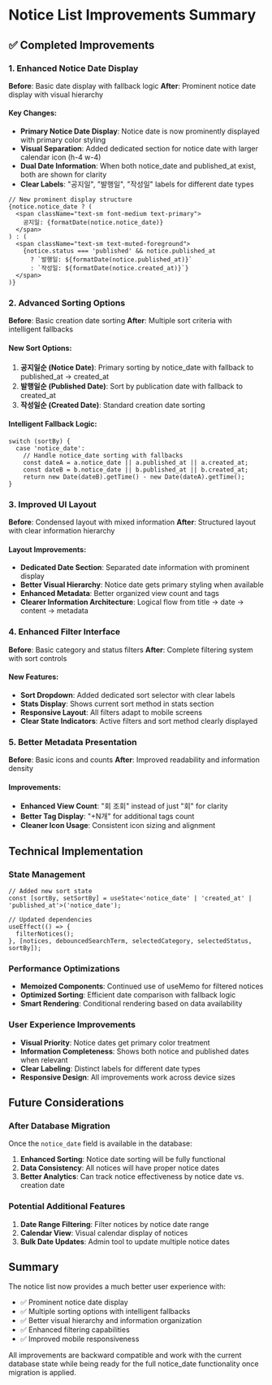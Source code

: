 # Notice List Improvements Summary

## ✅ Completed Improvements

### 1. Enhanced Notice Date Display
**Before**: Basic date display with fallback logic
**After**: Prominent notice date display with visual hierarchy

#### Key Changes:
- **Primary Notice Date Display**: Notice date is now prominently displayed with primary color styling
- **Visual Separation**: Added dedicated section for notice date with larger calendar icon (h-4 w-4)
- **Dual Date Information**: When both notice_date and published_at exist, both are shown for clarity
- **Clear Labels**: "공지일", "발행일", "작성일" labels for different date types

```tsx
// New prominent display structure
{notice.notice_date ? (
  <span className="text-sm font-medium text-primary">
    공지일: {formatDate(notice.notice_date)}
  </span>
) : (
  <span className="text-sm text-muted-foreground">
    {notice.status === 'published' && notice.published_at
      ? `발행일: ${formatDate(notice.published_at)}`
      : `작성일: ${formatDate(notice.created_at)}`}
  </span>
)}
```

### 2. Advanced Sorting Options
**Before**: Basic creation date sorting
**After**: Multiple sort criteria with intelligent fallbacks

#### New Sort Options:
1. **공지일순 (Notice Date)**: Primary sorting by notice_date with fallback to published_at → created_at
2. **발행일순 (Published Date)**: Sort by publication date with fallback to created_at
3. **작성일순 (Created Date)**: Standard creation date sorting

#### Intelligent Fallback Logic:
```tsx
switch (sortBy) {
  case 'notice_date':
    // Handle notice_date sorting with fallbacks
    const dateA = a.notice_date || a.published_at || a.created_at;
    const dateB = b.notice_date || b.published_at || b.created_at;
    return new Date(dateB).getTime() - new Date(dateA).getTime();
}
```

### 3. Improved UI Layout
**Before**: Condensed layout with mixed information
**After**: Structured layout with clear information hierarchy

#### Layout Improvements:
- **Dedicated Date Section**: Separated date information with prominent display
- **Better Visual Hierarchy**: Notice date gets primary styling when available
- **Enhanced Metadata**: Better organized view count and tags
- **Clearer Information Architecture**: Logical flow from title → date → content → metadata

### 4. Enhanced Filter Interface
**Before**: Basic category and status filters
**After**: Complete filtering system with sort controls

#### New Features:
- **Sort Dropdown**: Added dedicated sort selector with clear labels
- **Stats Display**: Shows current sort method in stats section
- **Responsive Layout**: All filters adapt to mobile screens
- **Clear State Indicators**: Active filters and sort method clearly displayed

### 5. Better Metadata Presentation
**Before**: Basic icons and counts
**After**: Improved readability and information density

#### Improvements:
- **Enhanced View Count**: "회 조회" instead of just "회" for clarity
- **Better Tag Display**: "+N개" for additional tags count
- **Cleaner Icon Usage**: Consistent icon sizing and alignment

## Technical Implementation

### State Management
```tsx
// Added new sort state
const [sortBy, setSortBy] = useState<'notice_date' | 'created_at' | 'published_at'>('notice_date');

// Updated dependencies
useEffect(() => {
  filterNotices();
}, [notices, debouncedSearchTerm, selectedCategory, selectedStatus, sortBy]);
```

### Performance Optimizations
- **Memoized Components**: Continued use of useMemo for filtered notices
- **Optimized Sorting**: Efficient date comparison with fallback logic
- **Smart Rendering**: Conditional rendering based on data availability

### User Experience Improvements
- **Visual Priority**: Notice dates get primary color treatment
- **Information Completeness**: Shows both notice and published dates when relevant
- **Clear Labeling**: Distinct labels for different date types
- **Responsive Design**: All improvements work across device sizes

## Future Considerations

### After Database Migration
Once the `notice_date` field is available in the database:
1. **Enhanced Sorting**: Notice date sorting will be fully functional
2. **Data Consistency**: All notices will have proper notice dates
3. **Better Analytics**: Can track notice effectiveness by notice date vs. creation date

### Potential Additional Features
1. **Date Range Filtering**: Filter notices by notice date range
2. **Calendar View**: Visual calendar display of notices
3. **Bulk Date Updates**: Admin tool to update multiple notice dates

## Summary
The notice list now provides a much better user experience with:
- ✅ Prominent notice date display
- ✅ Multiple sorting options with intelligent fallbacks
- ✅ Better visual hierarchy and information organization
- ✅ Enhanced filtering capabilities
- ✅ Improved mobile responsiveness

All improvements are backward compatible and work with the current database state while being ready for the full notice_date functionality once migration is applied.